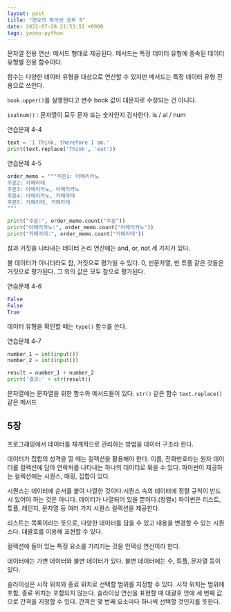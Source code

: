 ```yaml
---
layout: post
title: "연오의 파이썬 공부 5"
date: 2022-07-28 21:53:51 +0900
tags: yeono-python
---
```


문자열 전용 연산: 메서드 형태로 제공된다.
메서드는 특정 데이터 유형에 종속된 데이터 유형별 전용 함수이다.

함수는 다양한 데이터 유형을 대상으로 연산할 수 있지만 메서드는 특정 데이터 유형 전용으로 쓰인다.

`book.upper()`를 실행한다고 변수 book 값이 대문자로 수정되는 건 아니다.

`isalnum()` : 문자열이 모두 문자 또는 숫자인지 검사한다. is / al / num

연습문제 4-4

```python
text = 'I Think, therefore I am.'
print(text.replace('Think', 'eat'))
```

연습문제 4-5

```python
order_memo = """주문1: 아메리카노
주문2: 카페라테
주문3: 아메리카노, 아메리카노
주문4: 아메리카노, 카페라테
주문5: 카페라테, 카페라테
"""

print("주문:", order_memo.count("주문"))
print("아메리카노:", order_memo.count("아메리카노"))
print("카페라테:", order_memo.count("카페라테"))
```

참과 거짓을 나타내는 데이터
논리 연산에는 and, or, not 세 가지가 있다.

불 데이터가 아니더라도 참, 거짓으로 평가될 수 있다.
0, 빈문자열, 빈 튜플 같은 것들은 거짓으로 평가된다. 그 외의 값은 모두 참으로 평가된다.

연습문제 4-6

```python
False
False
True
```

데이터 유형을 확인할 때는 `type()` 함수를 쓴다.

연습문제 4-7

```python
number_1 = int(input())
number_2 = int(input())

result = number_1 + number_2
print('결과:' + str(result))
```

문자열에는 문자열을 위한 함수와 메서드들이 있다.
`str()` 같은 함수
`text.replace()` 같은 메서드

## 5장

프로그래밍에서 데이터를 체계적으로 관리하는 방법을 데이터 구조라 한다.

데이터가 집합의 성격을 띨 때는 컬렉션을 활용해야 한다. 이름, 전화번호라는 원자 데이터를 컬렉션에 담아 연락처를 나타내는 하나의 데이터로 묶을 수 있다. 파이썬이 제공하는 컬렉션에는 시퀀스, 매핑, 집합이 있다.

시퀀스는 데이터에 순서를 붙여 나열한 것이다.시퀀스 속의 데이터에 정렬 규칙이 반드시 있어야 하는 것은 아니다. 데이터가 나열되어 있을 뿐이다.(정렬x) 파이썬은 리스트, 튜플, 레인지, 문자열 등 여러 가지 시퀀스 컬렉션을 제공한다.

리스트는 목록이라는 뜻으로, 다양한 데이터를 담을 수 있고 내용을 변경할 수 있는 시퀀스다.
대괄호를 이용해 표현할 수 있다.

컬렉션에 들어 있는 특정 요소를 가리키는 것을 인덱싱 연산이라 한다.

데이터에는 가변 데이터와 불변 데이터가 있다. 불변 데이터에는 수, 튜플, 문자열 등이 있다.

슬라이싱은 시작 위치와 종료 위치로 선택할 범위를 지정할 수 있다. 시작 위치는 범위에 포함, 종료 위치는 포함되지 않는다.
슬라이싱 연산을 표현할 때 대괄호 안에 세 번째 값으로 간격을 지정할 수 있다. 간격은 몇 번째 요소마다 하나씩 선택할 것인지를 뜻한다.
